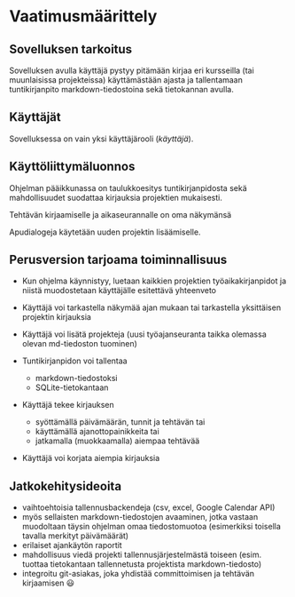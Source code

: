 # Vaatimusmäärittely


## Sovelluksen tarkoitus

Sovelluksen avulla käyttäjä pystyy pitämään kirjaa eri kursseilla (tai muunlaisissa projekteissa) käyttämästään ajasta ja tallentamaan tuntikirjanpito markdown-tiedostoina sekä tietokannan avulla.

## Käyttäjät

Sovelluksessa on vain yksi käyttäjärooli (*käyttäjä*).

## Käyttöliittymäluonnos

Ohjelman pääikkunassa on taulukkoesitys tuntikirjanpidosta sekä mahdollisuudet suodattaa kirjauksia projektien mukaisesti.

Tehtävän kirjaamiselle ja aikaseurannalle on oma näkymänsä

Apudialogeja käytetään uuden projektin lisäämiselle.


## Perusversion tarjoama toiminnallisuus

- Kun ohjelma käynnistyy, luetaan kaikkien projektien työaikakirjanpidot ja niistä muodostetaan käyttäjälle esitettävä yhteenveto
- Käyttäjä voi tarkastella näkymää ajan mukaan tai tarkastella yksittäisen projektin kirjauksia
- Käyttäjä voi lisätä projekteja (uusi työajanseuranta taikka olemassa olevan md-tiedoston tuominen)
- Tuntikirjanpidon voi tallentaa
  - markdown-tiedostoksi
  - SQLite-tietokantaan

- Käyttäjä tekee kirjauksen
  - syöttämällä päivämäärän, tunnit ja tehtävän tai
  - käyttämällä ajanottopainikkeita tai
  - jatkamalla (muokkaamalla) aiempaa tehtävää

- Käyttäjä voi korjata aiempia kirjauksia


## Jatkokehitysideoita

- vaihtoehtoisia tallennusbackendeja (csv, excel, Google Calendar API)
- myös sellaisten markdown-tiedostojen avaaminen, jotka vastaan muodoltaan täysin ohjelman omaa tiedostomuotoa (esimerkiksi toisella tavalla merkityt päivämäärät)
- erilaiset ajankäytön raportit
- mahdollisuus viedä projekti tallennusjärjestelmästä toiseen (esim. tuottaa tietokantaan tallennetusta projektista markdown-tiedosto)
- integroitu git-asiakas, joka yhdistää committoimisen ja tehtävän kirjaamisen :smiley:
